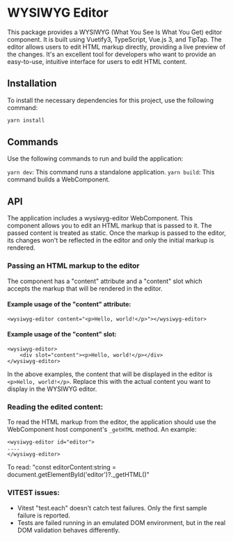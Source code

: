 # WYSIWYG Editor

This package provides a WYSIWYG (What You See Is What You Get) editor component. It is built using Vuetify3, TypeScript, Vue.js 3, and TipTap. The editor allows users to edit HTML markup directly, providing a live preview of the changes. It's an excellent tool for developers who want to provide an easy-to-use, intuitive interface for users to edit HTML content.

## Installation

To install the necessary dependencies for this project, use the following command:

```bash
yarn install
```

## Commands
Use the following commands to run and build the application:

`yarn dev`: This command runs a standalone application.
`yarn build`: This command builds a WebComponent.

## API
The application includes a wysiwyg-editor WebComponent. This component allows you to edit an HTML markup that is passed to it. The passed content is treated as static. Once the markup is passed to the editor, its changes won't be reflected in the editor and only the initial markup is rendered.

### Passing an HTML markup to the editor
The component has a "content" attribute and a "content" slot which accepts the markup that will be rendered in the editor.

#### Example usage of the "content" attribute:
```<wysiwyg-editor content="<p>Hello, world!</p>"></wysiwyg-editor>```

#### Example usage of the "content" slot:
```
<wysiwyg-editor>
    <div slot="content"><p>Hello, world!</p></div>
</wysiwyg-editor>
```

In the above examples, the content that will be displayed in the editor is `<p>Hello, world!</p>`. Replace this with the actual content you want to display in the WYSIWYG editor.

### Reading the edited content:

To read the HTML markup from the editor, the application should use the WebComponent host component's `_getHTML` method.
An example:
```
<wysiwyg-editor id="editor">
....
</wysiwyg-editor>
```
To read:
"const editorContent:string = document.getElementById('editor')?._getHTML()"

###  VITEST issues:
- Vitest "test.each" doesn't catch test failures. Only the first sample failure is reported.
- Tests are failed running in an emulated DOM environment, but in the real DOM validation behaves differently.


